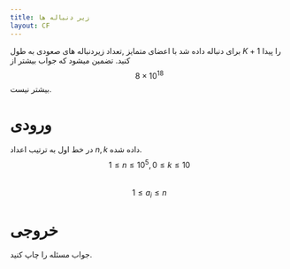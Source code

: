 ```yaml
---
title: زیر دنباله ها
layout: CF
---
```


برای دنباله داده شد با اعضای متمایز ,تعداد زیردنباله های صعودی به طول 
$K + 1$
را پیدا کنید.
تضمین میشود که جواب بیشتر از 
$$8 \times 10^{18}$$ 
بیشتر نیست.
#  ورودی
در خط اول به ترتیب اعداد 
$n,k$
داده شده.  
$$ 1 \le n \le 10^5 , 0 \le k \le 10$$  
$$ 1 \le a_i \le n $$  
# خروجی
جواب مسئله را چاپ کنید.

